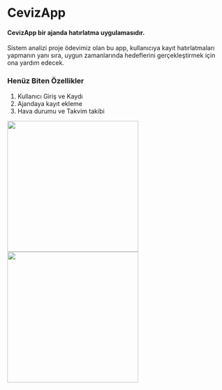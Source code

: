 # CevizApp

#### CevizApp bir ajanda hatırlatma uygulamasıdır.
Sistem analizi proje ödevimiz olan bu app, kullanıcıya kayıt hatırlatmaları yapmanın yanı sıra, uygun zamanlarında hedeflerini gerçekleştirmek için ona yardım edecek.

### Henüz Biten Özellikler
1. Kullanıcı Giriş ve Kaydı
2. Ajandaya kayıt ekleme
3. Hava durumu ve Takvim takibi

<img src="https://i.ibb.co/rM4DP7W/Screenshot-1560643950.png" width="300" style="float:left; margin-right:15px">
<img src="https://media.giphy.com/media/fXb0MeosrZW2YsxrWv/giphy.gif" width="300" style="float:left">

